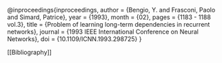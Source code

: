 @inproceedings{inproceedings,
author = {Bengio, Y. and Frasconi, Paolo and Simard, Patrice},
year = {1993},
month = {02},
pages = {1183 - 1188 vol.3},
title = {Problem of learning long-term dependencies in recurrent networks},
journal = {1993 IEEE International Conference on Neural Networks},
doi = {10.1109/ICNN.1993.298725}
}

[[Bibliography]]